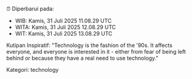 ⏰ Diperbarui pada:
- WIB: Kamis, 31 Juli 2025 11.08.29 UTC
- WITA: Kamis, 31 Juli 2025 12.08.29 UTC
- WIT: Kamis, 31 Juli 2025 13.08.29 UTC

Kutipan Inspiratif:
"Technology is the fashion of the '90s. It affects everyone, and everyone is interested in it - either from fear of being left behind or because they have a real need to use technology."


Kategori: technology

